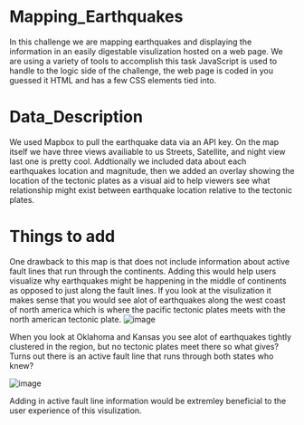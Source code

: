 # Mapping_Earthquakes

In this challenge we are mapping earthquakes and displaying the information in an easily digestable visulization hosted on a web page. We are using a variety of tools to accomplish this task JavaScript is used to handle to the logic side of the challenge, the web page is coded in you guessed it HTML and has a few CSS elements tied into. 

# Data_Description
We used Mapbox to pull the earthquake data via an API key. On the map itself we have three views availiable to us Streets, Satellite, and night view last one is pretty cool. Addtionally we included data about each earthquakes location and magnitude, then we added an overlay showing the location of the tectonic plates as a visual aid to help viewers see what relationship might exist between earthquake location relative to the tectonic plates. 

# Things to add
One drawback to this map is that does not include information about active fault lines that run through the continents. Adding this would help users visualize why earthquakes might be happening in the middle of continents as opposed to just along the fault lines. If you look at the visulization it makes sense that you would see alot of earthquakes along the west coast of north america which is where the pacific tectonic plates meets with the north american tectonic plate.
![image](https://user-images.githubusercontent.com/86337035/159545223-be6965af-a27e-4740-a8ff-f8a4f77ca2d5.png)

When you look at Oklahoma and Kansas you see alot of earthquakes tightly clustered in the region, but no tectonic plates meet there so what gives? Turns out there is an active fault line that runs through both states who knew? 

![image](https://user-images.githubusercontent.com/86337035/159545768-6119bd58-2417-4e76-ba95-3c917bd0ad4b.png)


Adding in active fault line information would be extremley beneficial to the user experience of this visulization.  
